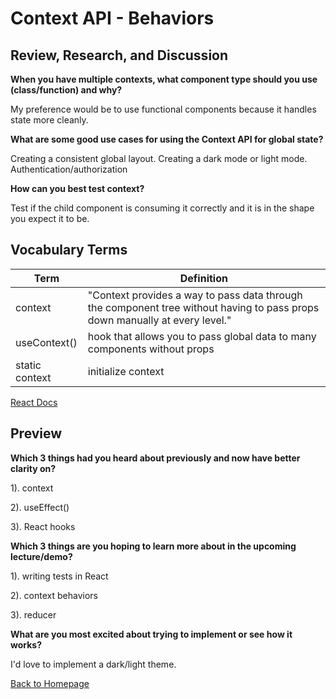 # Context API - Behaviors

## Review, Research, and Discussion

**When you have multiple contexts, what component type should you use (class/function) and why?**

My preference would be to use functional components because it handles state more cleanly. 

**What are some good use cases for using the Context API for global state?**

Creating a consistent global layout. Creating a dark mode or light mode. Authentication/authorization

**How can you best test context?**

Test if the child component is consuming it correctly and it is in the shape you expect it to be. 

## Vocabulary Terms

| Term      | Definition |
| ----------- | ----------- |
| context    |  "Context provides a way to pass data through the component tree without having to pass props down manually at every level." |
| useContext()    |  hook that allows you to pass global data to many components without props |
| static context    |  initialize context |

[React Docs](https://reactjs.org/docs/context.html)

## Preview

**Which 3 things had you heard about previously and now have better clarity on?**

1). context

2). useEffect()

3). React hooks

**Which 3 things are you hoping to learn more about in the upcoming lecture/demo?**

1). writing tests in React

2). context behaviors

3). reducer

**What are you most excited about trying to implement or see how it works?**

I'd love to implement a dark/light theme.  


[Back to Homepage](../README.md)